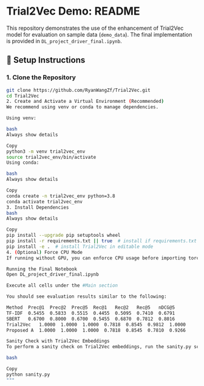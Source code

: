 # Trial2Vec Demo: README

This repository demonstrates the use of the enhancement of Trial2Vec model for evaluation on sample data (`demo_data`). The final implementation is provided in `DL_project_driver_final.ipynb`.

## 🔧 Setup Instructions

### 1. Clone the Repository

```bash
git clone https://github.com/RyanWangZf/Trial2Vec.git
cd Trial2Vec
2. Create and Activate a Virtual Environment (Recommended)
We recommend using venv or conda to manage dependencies.

Using venv:

bash
Always show details

Copy
python3 -m venv trial2vec_env
source trial2vec_env/bin/activate
Using conda:

bash
Always show details

Copy
conda create -n trial2vec_env python=3.8
conda activate trial2vec_env
3. Install Dependencies
bash
Always show details

Copy
pip install --upgrade pip setuptools wheel
pip install -r requirements.txt || true  # install if requirements.txt exists
pip install -e .  # install Trial2Vec in editable mode
4. (Optional) Force CPU Mode
If running without GPU, you can enforce CPU usage before importing torch or related libraries.

Running the Final Notebook
Open DL_project_driver_final.ipynb

Execute all cells under the #Main section

You should see evaluation results similar to the following:

Method	Prec@1	Prec@2	Prec@5	Rec@1	Rec@2	Rec@5	nDCG@5
TF-IDF	0.5455	0.5833	0.5515	0.4455	0.5095	0.7410	0.6791
SBERT	0.6700	0.8000	0.6700	0.5455	0.6870	0.7812	0.8016
Trial2Vec	1.0000	1.0000	1.0000	0.7818	0.8545	0.9812	1.0000
Proposed A	1.0000	1.0000	1.0000	0.7818	0.8545	0.7810	0.9266

Sanity Check with Trial2Vec Embeddings
To perform a sanity check on Trial2Vec embeddings, run the sanity.py script:

bash

Copy
python sanity.py
"""
